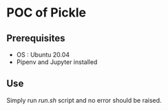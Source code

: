 # POC of Pickle

## Prerequisites
- OS : Ubuntu 20.04
- Pipenv and Jupyter installed

## Use
Simply run *run.sh* script and no error should be raised.
